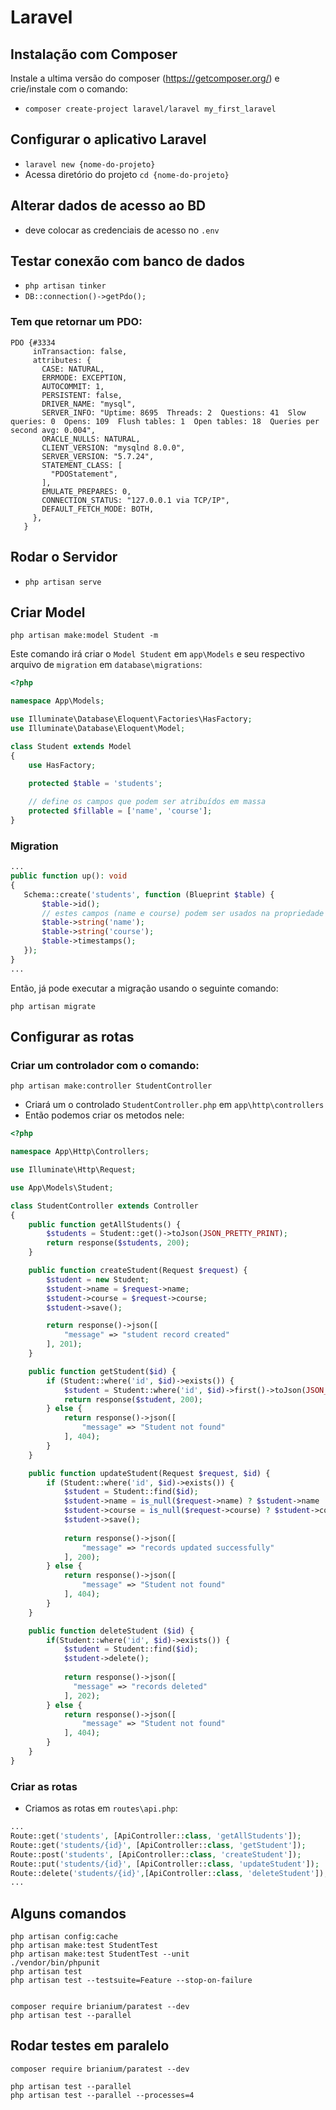 # Laravel

## Instalação com Composer
Instale a ultima versão do composer (https://getcomposer.org/) e crie/instale com o comando:
* `composer create-project laravel/laravel my_first_laravel`
  
## Configurar o aplicativo Laravel
* `laravel new {nome-do-projeto}`
* Acessa diretório do projeto `cd {nome-do-projeto}`

## Alterar dados de acesso ao BD 
* deve colocar as credenciais de acesso no `.env`

## Testar conexão com banco de dados
* `php artisan tinker`
* `DB::connection()->getPdo();`

### Tem que retornar um PDO:

```
PDO {#3334
     inTransaction: false,
     attributes: {
       CASE: NATURAL,
       ERRMODE: EXCEPTION,
       AUTOCOMMIT: 1,
       PERSISTENT: false,
       DRIVER_NAME: "mysql",
       SERVER_INFO: "Uptime: 8695  Threads: 2  Questions: 41  Slow queries: 0  Opens: 109  Flush tables: 1  Open tables: 18  Queries per second avg: 0.004",
       ORACLE_NULLS: NATURAL,
       CLIENT_VERSION: "mysqlnd 8.0.0",
       SERVER_VERSION: "5.7.24",
       STATEMENT_CLASS: [
         "PDOStatement",
       ],
       EMULATE_PREPARES: 0,
       CONNECTION_STATUS: "127.0.0.1 via TCP/IP",
       DEFAULT_FETCH_MODE: BOTH,
     },
   }
   ```
## Rodar o Servidor
* `php artisan serve`

## Criar Model
```
php artisan make:model Student -m
```
Este comando irá criar o `Model Student` em `app\Models` e seu respectivo arquivo de `migration` em `database\migrations`:

```php
<?php

namespace App\Models;

use Illuminate\Database\Eloquent\Factories\HasFactory;
use Illuminate\Database\Eloquent\Model;

class Student extends Model
{
    use HasFactory;
    
    protected $table = 'students';

    // define os campos que podem ser atribuídos em massa
    protected $fillable = ['name', 'course'];
}
```
### Migration
```php
...
public function up(): void
{
   Schema::create('students', function (Blueprint $table) {
       $table->id();
       // estes campos (name e course) podem ser usados na propriedade fillable
       $table->string('name');
       $table->string('course');
       $table->timestamps();
   });
}
...
```
Então, já pode executar a migração usando o seguinte comando:
```
php artisan migrate
```
## Configurar as rotas
### Criar um controlador com o comando:
```
php artisan make:controller StudentController
```
* Criará um o controlado `StudentController.php` em `app\http\controllers`
* Então podemos criar os metodos nele:
```php
<?php

namespace App\Http\Controllers;

use Illuminate\Http\Request;

use App\Models\Student;

class StudentController extends Controller
{
    public function getAllStudents() {
        $students = Student::get()->toJson(JSON_PRETTY_PRINT);
        return response($students, 200);
    }

    public function createStudent(Request $request) {
        $student = new Student;
        $student->name = $request->name;
        $student->course = $request->course;
        $student->save();

        return response()->json([
            "message" => "student record created"
        ], 201);
    }

    public function getStudent($id) {
        if (Student::where('id', $id)->exists()) {
            $student = Student::where('id', $id)->first()->toJson(JSON_PRETTY_PRINT);
            return response($student, 200);
        } else {
            return response()->json([
                "message" => "Student not found"
            ], 404);
        }
    }

    public function updateStudent(Request $request, $id) {
        if (Student::where('id', $id)->exists()) {
            $student = Student::find($id);
            $student->name = is_null($request->name) ? $student->name : $request->name;
            $student->course = is_null($request->course) ? $student->course : $request->course;
            $student->save();
    
            return response()->json([
                "message" => "records updated successfully"
            ], 200);
        } else {
            return response()->json([
                "message" => "Student not found"
            ], 404);   
        }
    }

    public function deleteStudent ($id) {
        if(Student::where('id', $id)->exists()) {
            $student = Student::find($id);
            $student->delete();
    
            return response()->json([
              "message" => "records deleted"
            ], 202);
        } else {
            return response()->json([
                "message" => "Student not found"
            ], 404);
        }
    }
}

```

### Criar as rotas
* Criamos as rotas em `routes\api.php`:
```php
...
Route::get('students', [ApiController::class, 'getAllStudents']);
Route::get('students/{id}', [ApiController::class, 'getStudent']);
Route::post('students', [ApiController::class, 'createStudent']);
Route::put('students/{id}', [ApiController::class, 'updateStudent']);
Route::delete('students/{id}',[ApiController::class, 'deleteStudent']);
...
```


## Alguns comandos
```
php artisan config:cache
php artisan make:test StudentTest
php artisan make:test StudentTest --unit
./vendor/bin/phpunit
php artisan test
php artisan test --testsuite=Feature --stop-on-failure


composer require brianium/paratest --dev 
php artisan test --parallel
```

## Rodar testes em paralelo 
```
composer require brianium/paratest --dev

php artisan test --parallel
php artisan test --parallel --processes=4
```
